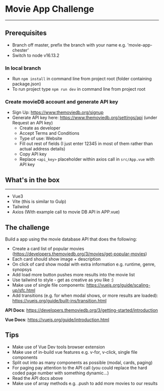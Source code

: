 # Movie App Challenge

------
## Prerequisites

* Branch off master, prefix the branch with your name e.g. 'movie-app-chester'
* Switch to node v16.13.2

### In local branch

* Run ```npm install``` in command line from project root (folder containing package.json)
* To run project type ```npm run dev``` in command line from project root

### Create movieDB account and generate API key
* Sign Up: https://www.themoviedb.org/signup
* Generate API key here: https://www.themoviedb.org/settings/api (under Request an API key) 
    * Create as developer
    * Accept Terms and Conditions
    * Type of use: Website
    * Fill out rest of fields (I just enter 12345 in most of them rather than actual address details)
    * Copy API key
    * Replace ```<api_key>``` placeholder within axios call in ```src/App.vue``` with API key


## What's in the box
------

* Vue3
* Vite (this is similar to Gulp)
* Tailwind
* Axios (With example call to movie DB API in APP.vue)

## The challenge

Build a app using the movie database API that does the following:

* Create a card list of popular movies (https://developers.themoviedb.org/3/movies/get-popular-movies)
* Each card should show image + description
* On click of card show modal with extra information e.g. runtime, genre, synopsys
* Add load more button pushes more results into the movie list
* Use tailwind to style - get as creative as you like :) 
* Make use of single file components: https://vuejs.org/guide/scaling-up/sfc.html 
* Add transitions (e.g. for when modal shows, or more results are loaded): https://vuejs.org/guide/built-ins/transition.html

**API Docs**: https://developers.themoviedb.org/3/getting-started/introduction

**Vue Docs**: https://vuejs.org/guide/introduction.html 

## Tips

* Make use of Vue Dev tools browser extension
* Make use of in-build vue features e.g. v-for, v-click, single file components
* Split out into as many components as possible (modal, cards, paging)
* For paging pay attention to the API call (you could replace the hard coded page number with something dynamic...)
* Read the API docs above
* Make use of array methods e.g. .push to add more movies to our results